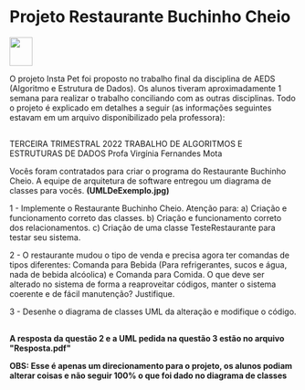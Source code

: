 <h1>Projeto Restaurante Buchinho Cheio</h1>
<img width="40" height="50" src="https://cdn.jsdelivr.net/gh/devicons/devicon/icons/java/java-original.svg" />

O projeto Insta Pet foi proposto no trabalho final da disciplina de AEDS (Algoritmo e Estrutura de Dados). Os alunos tiveram aproximadamente 1 semana para realizar o trabalho conciliando com as outras disciplinas. Todo o projeto é explicado em detalhes a seguir (as informações seguintes estavam em um arquivo disponibilizado pela professora):

##

TERCEIRA TRIMESTRAL 2022
TRABALHO DE ALGORITMOS E ESTRUTURAS DE DADOS
Profa Virgínia Fernandes Mota

Vocês foram contratados para criar o programa do Restaurante Buchinho Cheio. A equipe de arquitetura de software entregou um diagrama de classes para vocês. <strong>(UMLDeExemplo.jpg)</strong>

1 - Implemente o Restaurante Buchinho Cheio.
Atenção para:
a) Criação e funcionamento correto das classes.
b) Criação e funcionamento correto dos relacionamentos.
c) Criação de uma classe TesteRestaurante para testar seu sistema.

2 - O restaurante mudou o tipo de venda e precisa agora ter comandas de tipos diferentes: Comanda para Bebida (Para refrigerantes, sucos e água, nada de bebida alcóolica) e Comanda para Comida. O que deve ser alterado no sistema de forma a reaproveitar códigos, manter o sistema coerente e de fácil manutenção? Justifique.

3 - Desenhe o diagrama de classes UML da alteração e modifique o código.

##

<strong>A resposta da questão 2 e a UML pedida na questão 3 estão no arquivo "Resposta.pdf"

OBS: Esse é apenas um direcionamento para o projeto, os alunos podiam alterar coisas e não seguir 100% o que foi dado no diagrama de classes<strong>
